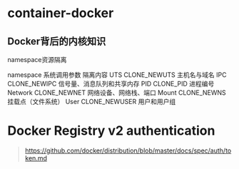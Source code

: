 # container-docker

## Docker背后的内核知识
namespace资源隔离

namespace   系统调用参数    隔离内容
UTS       CLONE_NEWUTS    主机名与域名
IPC       CLONE_NEWIPC    信号量、消息队列和共享内存
PID       CLONE_PID       进程编号
Network   CLONE_NEWNET    网络设备、网络栈、端口
Mount     CLONE_NEWNS     挂载点（文件系统）
User      CLONE_NEWUSER   用户和用户组





# Docker Registry v2 authentication
> https://github.com/docker/distribution/blob/master/docs/spec/auth/token.md
